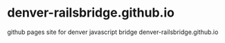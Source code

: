 # denver-railsbridge.github.io
github pages site for denver javascript bridge
denver-railsbridge.github.io
